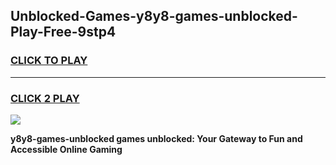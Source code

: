 
## Unblocked-Games-y8y8-games-unblocked-Play-Free-9stp4
<h3>
<a href="https://premium76.site?title=y8y8-games-unblocked&ref=21A">CLICK TO PLAY</a></h3>
<hr>

<h3>
<a href="https://premium76.site?title=y8y8-games-unblocked&ref=21A">CLICK 2 PLAY</a>
  
</h3>

<a href="https://premium76.site?title=y8y8-games-unblocked&ref=21A"><img src="https://clearcache.store/games.png"></a>


**y8y8-games-unblocked games unblocked: Your Gateway to Fun and Accessible Online Gaming**
